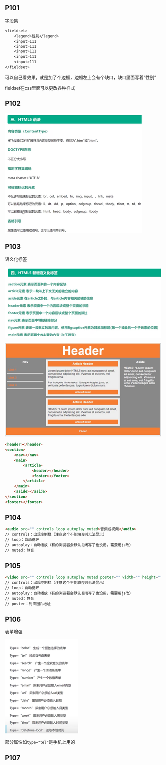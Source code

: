 ## P101

字段集

```css
<fieldset>
	<legend>性别</legend>
	<input>111
	<input>111
	<input>111
	<input>111
	<input>111
</fieldset>
```

可以自己看效果，就是加了个边框，边框左上会有个缺口，缺口里面写着“性别”

fieldset在css里面可以更改各种样式



## P102

![](../img/2-1.png)





## P103

语义化标签

![](../img/2-2.png)

![](../img/2-3.png)

```html
<header></header>
<section>
    <nav></nav>
    <main>
    	<article>
        	<header></header>
            <footer></footer>
        </article>
    </main>
    <aside></aside>
</section>
<footer></footer>
```



## P104

```html
<audio src="" controls loop autoplay muted>音频或视频</audio>
// controls：出现控制栏（注意这个不能缺否则无法显示）
// loop：自动循环
// autoplay：自动播放（有的浏览器会默认关闭写了也没用，需要用js改）
// muted：静音
```



## P105

```html
<video src="" controls loop autoplay muted poster="" width="" height=""></video>
// controls：出现控制栏（注意这个不能缺否则无法显示）
// loop：自动循环
// autoplay：自动播放（有的浏览器会默认关闭写了也没用，需要用js改）
// muted：静音
// poster：封面图片地址
```



## P106

表单增强

![](../img/2-4.png)

部分属性如`type="tel"`是手机上用的



## P107

